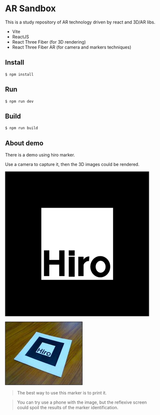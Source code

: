 # AR Sandbox

This is a study repository of AR technology driven by react and 3D/AR libs.

- Vite
- ReactJS
- React Three Fiber (for 3D rendering)
- React Three Fiber AR (for camera and markers techniques)

## Install
```
$ npm install
```

## Run
```
$ npm run dev
```

## Build
```
$ npm run build
```

## About demo

There is a demo using hiro marker.

Use a camera to capture it, then the 3D images could be rendered.

![](imgs/hiro_marker.png)


![](imgs/hiro_marker-example.png)

> The best way to use this marker is to print it.

> You can try use a phone with the image, but the reflexive screen could spoil the results of the marker identification.
